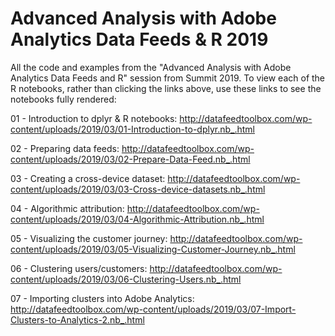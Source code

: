 # Advanced Analysis with Adobe Analytics Data Feeds & R 2019
All the code and examples from the "Advanced Analysis with Adobe Analytics Data Feeds and R" session from Summit 2019. To view each of the R notebooks, rather than clicking the links above, use these links to see the notebooks fully rendered:

01 - Introduction to dplyr & R notebooks:
http://datafeedtoolbox.com/wp-content/uploads/2019/03/01-Introduction-to-dplyr.nb_.html

02 - Preparing data feeds:
http://datafeedtoolbox.com/wp-content/uploads/2019/03/02-Prepare-Data-Feed.nb_.html

03 - Creating a cross-device dataset:
http://datafeedtoolbox.com/wp-content/uploads/2019/03/03-Cross-device-datasets.nb_.html

04 - Algorithmic attribution:
http://datafeedtoolbox.com/wp-content/uploads/2019/03/04-Algorithmic-Attribution.nb_.html

05 - Visualizing the customer journey:
http://datafeedtoolbox.com/wp-content/uploads/2019/03/05-Visualizing-Customer-Journey.nb_.html

06 - Clustering users/customers:
http://datafeedtoolbox.com/wp-content/uploads/2019/03/06-Clustering-Users.nb_.html

07 - Importing clusters into Adobe Analytics:
http://datafeedtoolbox.com/wp-content/uploads/2019/03/07-Import-Clusters-to-Analytics-2.nb_.html
